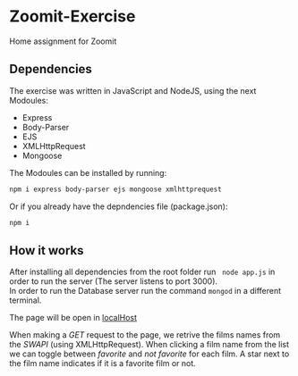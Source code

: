 # Zoomit-Exercise
Home assignment for Zoomit

## Dependencies
The exercise was written in JavaScript and NodeJS, using the next Modoules:
- Express
- Body-Parser
- EJS
- XMLHttpRequest
- Mongoose

The Modoules can be installed by running:
```bash
npm i express body-parser ejs mongoose xmlhttprequest
```

Or if you already have the depndencies file (package.json):
```bash
npm i
```

## How it works
After installing all dependencies from the root folder run ```
node app.js``` in order to run the server
(The server listens to port 3000).<br/>
In order to run the Database server run the command ``` mongod ``` in a different terminal.

The page will be open in [localHost](http://localhost:3000)

When making a *GET* request to the page, we retrive the films names from the *SWAPI* (using XMLHttpRequest).
When clicking a film name from the list we can toggle between *favorite* and *not favorite* for each film.
A star next to the film name indicates if it is a favorite film or not.
